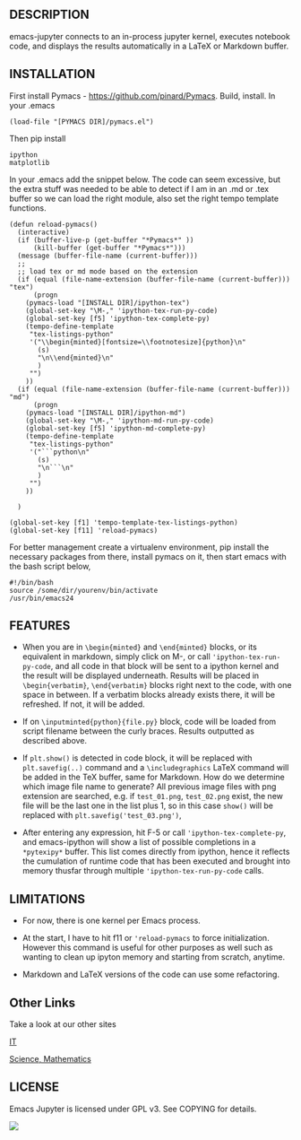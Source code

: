## DESCRIPTION

emacs-jupyter connects to an in-process jupyter kernel, executes
notebook code, and displays the results automatically in a LaTeX or
Markdown buffer.

## INSTALLATION 

First install Pymacs - https://github.com/pinard/Pymacs. Build,
install. In your .emacs

```
(load-file "[PYMACS DIR]/pymacs.el")
```

Then pip install

```
ipython
matplotlib
```

In your .emacs add the snippet below. The code can seem excessive, but
the extra stuff was needed to be able to detect if I am in an .md or
.tex buffer so we can load the right module, also set the right tempo
template functions.

```
(defun reload-pymacs()
  (interactive)
  (if (buffer-live-p (get-buffer "*Pymacs*" ))
      (kill-buffer (get-buffer "*Pymacs*")))
  (message (buffer-file-name (current-buffer)))
  ;;
  ;; load tex or md mode based on the extension
  (if (equal (file-name-extension (buffer-file-name (current-buffer))) "tex")
      (progn 
	(pymacs-load "[INSTALL DIR]/ipython-tex")
	(global-set-key "\M-," 'ipython-tex-run-py-code)
	(global-set-key [f5] 'ipython-tex-complete-py)
	(tempo-define-template 
	 "tex-listings-python" 
	 '("\\begin{minted}[fontsize=\\footnotesize]{python}\n"
	   (s)
	   "\n\\end{minted}\n"
	   )
	 "")	
	))
  (if (equal (file-name-extension (buffer-file-name (current-buffer))) "md")
      (progn 
	(pymacs-load "[INSTALL DIR]/ipython-md")
	(global-set-key "\M-," 'ipython-md-run-py-code)
	(global-set-key [f5] 'ipython-md-complete-py)
	(tempo-define-template 
	 "tex-listings-python" 
	 '("```python\n"
	   (s)
	   "\n```\n"
	   )
	 "")	
	))

  )

(global-set-key [f1] 'tempo-template-tex-listings-python)
(global-set-key [f11] 'reload-pymacs)
```

For better management create a virtualenv environment, pip install the
necessary packages from there, install pymacs on it, then start emacs
with the bash script below,

```
#!/bin/bash
source /some/dir/yourenv/bin/activate
/usr/bin/emacs24
```

## FEATURES

* When you are in `\begin{minted}` and `\end{minted}` blocks, or its
equivalent in markdown, simply click on M-, or call
`'ipython-tex-run-py-code`, and all code in that block will be sent to
a ipython kernel and the result will be displayed underneath. Results
will be placed in `\begin{verbatim}`, `\end{verbatim}` blocks right
next to the code, with one space in between. If a verbatim blocks
already exists there, it will be refreshed. If not, it will be added.

* If on `\inputminted{python}{file.py}` block, code will be loaded
from script filename between the curly braces. Results outputted as
described above.

* If `plt.show()` is detected in code block, it will be replaced with
`plt.savefig(..)` command and a `\includegraphics` LaTeX command will
be added in the TeX buffer, same for Markdown. How do we determine
which image file name to generate? All previous image files with png
extension are searched, e.g. if `test_01.png`, `test_02.png` exist,
the new file will be the last one in the list plus 1, so in this case
`show()` will be replaced with `plt.savefig('test_03.png')`,

* After entering any expression, hit F-5 or call
`'ipython-tex-complete-py`, and emacs-ipython will show a list of
possible completions in a `*pytexipy*` buffer. This list comes
directly from ipython, hence it reflects the cumulation of runtime
code that has been executed and brought into memory thusfar through
multiple `'ipython-tex-run-py-code` calls.

## LIMITATIONS

* For now, there is one kernel per Emacs process.

* At the start, I have to hit f11 or `'reload-pymacs` to force
  initialization. However this command is useful for other purposes as
  well such as wanting to clean up ipyton memory and starting from
  scratch, anytime.

*  Markdown and LaTeX versions of the code can use some refactoring. 
  
## Other Links

Take a look at our other sites

[IT](https://burakbayramli.github.io/dersblog/sk)

[Science, Mathematics](https://burakbayramli.github.io/dersblog)

## LICENSE

Emacs Jupyter is licensed under GPL v3. See COPYING for details.
  
![](emacs-ipython.png)

